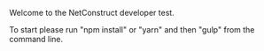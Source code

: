 Welcome to the NetConstruct developer test.

To start please run "npm install" or "yarn" and then "gulp" from the command line.
